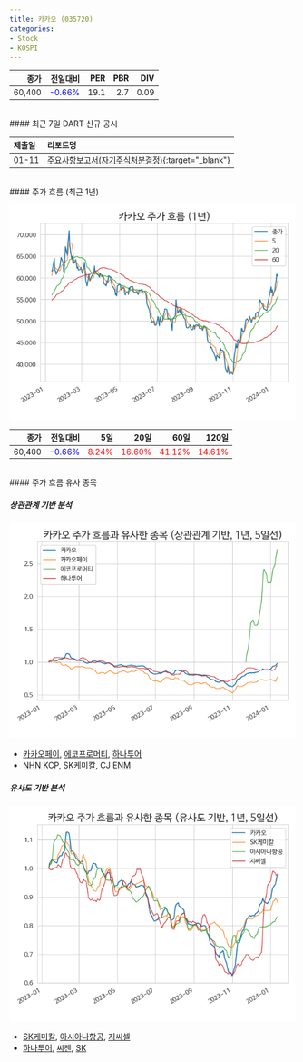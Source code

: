 ```yaml
---
title: 카카오 (035720)
categories:
- Stock
- KOSPI
---
```


|종가|전일대비|PER|PBR|DIV|
|---:|-------:|--:|--:|--:|
|60,400|<span style="color: blue">-0.66%</span>|19.1|2.7|0.09|

<!-- more -->

<br>
#### 최근 7일 DART 신규 공시


|제출일|리포트명|
|:-----|:-------|
|01-11|[주요사항보고서(자기주식처분결정)](https://dart.fss.or.kr/dsaf001/main.do?rcpNo=20240111000450){:target="_blank"}|

<br>
#### 주가 흐름 (최근 1년)

![035720](/assets/images/stock/035720.png)

|종가|전일대비|5일|20일|60일|120일|
|---:|-------:|--:|---:|---:|----:|
|60,400|<span style="color: blue">-0.66%</span>|<span style="color: red">8.24%</span>|<span style="color: red">16.60%</span>|<span style="color: red">41.12%</span>|<span style="color: red">14.61%</span>|

<br>
#### 주가 흐름 유사 종목

##### 상관관계 기반 분석

![035720](/assets/images/stock/035720_corr.png)
- [카카오페이](/377300/), [에코프로머티](/450080/), [하나투어](/039130/)
- [NHN KCP](/060250/), [SK케미칼](/285130/), [CJ ENM](/035760/)

##### 유사도 기반 분석

![035720](/assets/images/stock/035720_sim.png)
- [SK케미칼](/285130/), [아시아나항공](/020560/), [지씨셀](/144510/)
- [하나투어](/039130/), [씨젠](/096530/), [SK](/034730/)